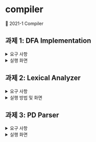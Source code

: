 # compiler
📠 2021-1 Compiler
## 과제 1: DFA Implementation

<details>
  <summary>요구 사항</summary>

  ### Hardwired method
  <img src="https://github.com/coding-Benny/compiler/blob/main/DFA/images/state-transition-diagram.png" alt="state-transition-diagram.png" width="400" height="150">

  ### Table-driven method
  <img src="https://github.com/coding-Benny/compiler/blob/main/DFA/images/state-transition-table.PNG" alt="state-transition-diagram.png" width="300" height="200">

  DFA를 Hardwired method와 Table-driven method로 구현하고 다음 2가지 상황을 테스트 하라.
  - <img src="https://latex.codecogs.com/gif.latex?\delta&space;(p,&space;1001)=\delta&space;(p,&space;001)=\delta&space;(q,&space;01)=\delta&space;(r,&space;1)=r\in&space;F" title="\delta (p, 1001)=\delta (p, 001)=\delta (q, 01)=\delta (r, 1)=r\in F" />
  - <img src="https://latex.codecogs.com/gif.latex?\delta&space;(p,&space;0110)=\delta&space;(p,&space;110)=\delta&space;(q,&space;10)=q\notin&space;F" title="\delta (p, 0110)=\delta (p, 110)=\delta (q, 10)=q\notin F" />
</details>
<details>
  <summary>실행 화면</summary>
  
  ### Hardwired method
  <img src="https://github.com/coding-Benny/compiler/blob/main/DFA/images/hardwired-dfa.PNG" alt="hardwired-dfa" width="600" height="200">
  
  ### Table-driven method
  <img src="https://github.com/coding-Benny/compiler/blob/main/DFA/images/table-driven-dfa.PNG" alt="table-driven-dfa" width="600" height="200">
</details>

## 과제 2: Lexical Analyzer
<details>
  <summary>요구 사항</summary>
  정의한 special form token과 general form token이 포함된 sample program을 작성하여 구현한 어휘 분석기를 실행하기
  <ul>
    <li>Sample program은 negative example도 포함하도록 하여 error를 출력하는 것을 확인할 수 있어야 함</li>
    <li>데모를 통해 token이 올바르게 인식되었음을 쉽게 확인할 수 있도록 하고, 인식 과정에서 생성한 symbol table과 literal table을 보여주어야 함</li>
    <li>처리 항목 - <b>Bold</b>: required, <i>Italic</i>: optional</li>
    <ul>
      <li>Special form tokens</li>
      <ul>
        <li><b>Keywords</b></li>
        <li><b>Special symbols</b></li>
      </ul>
      <li>General form tokens</li>
      <ul>
        <li><b>Identifier</b></li>
        <li>Literal/Constants</li>
        <ul>
          <li><b>Number</b></li>
          <ul>
            <li><b>Decimal</b>
            <li><i>Octal</i>
            <li><i>Hexdecimal</i>
          </ul>
          <li><i>String</i></li>
        </ul>
      </ul>
    </ul>
  </ul>
</details>
<details>
  <summary>실행 방법 및 화면</summary>
  <ul>
    <li>How to run this program
    
    LexicalAnalyzer.exe <input-file> <output-file>
   </li>
    <li>Sample program: input-file.py

    def foo(count):
      res = 0
      for i in range(1, count + 1):
          res += i
      print("{} times completed".format(count))
      return res
      
    # This is comment. ← Because # is not defined, it will cause error!
      foo(5)
  </li>
  <li>Analysis result: output-file.txt
  
    ==========================[ Token Table ]==========================
    (21, -) (Token.SPACE, -) (Token.ID, 1) (Token.LPAREN, -) (Token.ID, 2) (Token.RPAREN, -) (Token.COLON, -) (Token.NEWLINE, -)
    (Token.SPACE, -) (Token.SPACE, -) (Token.SPACE, -) (Token.SPACE, -) (Token.ID, 3) (Token.SPACE, -) (Token.ASSIGNMENT2, -) (Token.SPACE, -) (Token.ZERO, -)(Token.NEWLINE, -)
    (Token.SPACE, -) (Token.SPACE, -) (Token.SPACE, -) (Token.SPACE, -) (17, -) (Token.SPACE, -) (Token.ID, 4) (Token.SPACE, -) (8, -) (Token.SPACE, -)(Token.ID, 5) (Token.LPAREN, -) (Token.DECIMAL, -) (Token.COMMA, -) (Token.SPACE, -) (Token.ID, 2) (Token.SPACE, -) (Token.PLUS, -) (Token.SPACE, -)(Token.DECIMAL, -) (Token.RPAREN, -) (Token.COLON, -) (Token.NEWLINE, -)
    (Token.SPACE, -) (Token.SPACE, -) (Token.SPACE, -) (Token.SPACE, -) (Token.SPACE, -) (Token.SPACE, -) (Token.SPACE, -) (Token.SPACE, -) (Token.ID, 3) (Token.SPACE, -) (Token.ADD_ASSIGNMENT, -) (Token.SPACE, -) (Token.ID, 4) (Token.NEWLINE, -)
    (Token.SPACE, -) (Token.SPACE, -) (Token.SPACE, -) (Token.SPACE, -) (Token.ID, 6) (Token.LPAREN, -) (Token.STRING2, -) (Token.PERIOD, -) (Token.ID, 7) (Token.LPAREN, -) (Token.ID, 2) (Token.RPAREN, -) (Token.RPAREN, -) (Token.NEWLINE, -)
    (Token.SPACE, -) (Token.SPACE, -) (Token.SPACE, -) (Token.SPACE, -) (14, -) (Token.SPACE, -) (Token.ID, 3) (Token.NEWLINE, -)
    (Token.NEWLINE, -)
    
    !!! Error occurred because of the symbol # !!!
    
    ==========================[ Symbol Table ]=========================
    (1) foo
    (2) count
    (3) res
    (4) i
    (5) range
    (6) print
    (7) format
    
    =========================[ Literal Table ]=========================
    (1) 0
    (2) 1
    (3) "{} times completed"
  <img src="https://github.com/coding-Benny/compiler/blob/main/LexicalAnalyzer/images/output.png" alt="Analysis Result">
  </li>
  <li>Run Lexical Analyzer in command line
    <img src="https://github.com/coding-Benny/compiler/blob/main/LexicalAnalyzer/images/cmd.png" alt="Run Lexical Analyzer in command line">
  </li>
  </ul>
</details>
  
  
## 과제 3: PD Parser
<details>
  <summary>요구 사항</summary>
  제시한 문법과 파싱 테이블을 이용하여 aabccd, bccd에 대한 구문 분석을 수행하는 predictive parser를 구현하고 실행 과정을 보이기
  <ul>
    <li>문법</li>
    <ol type="1">
      <li>S → aS</li>
      <li>S → bA</li>
      <li>A → d</li>
      <li>A → ccA</li>
    </ol>
    <li>파싱 테이블</li>
      <img src="https://github.com/coding-Benny/compiler/blob/main/PDParser/images/parsing-table.PNG" alt="parsing-table" width="400">
    <li>입력: aabccd</li>
    <li>출력</li>
      <img src="https://github.com/coding-Benny/compiler/blob/main/PDParser/images/pd-parser-desired-result.PNG" alt="desired result" width="500">
  </ul>
</details>
<details>
  <summary>실행 화면</summary>
    <img src="https://github.com/coding-Benny/compiler/blob/main/PDParser/images/pd-parser-result.png" alt="pd-parser result" width="500">
</details>
